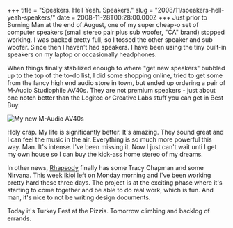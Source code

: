 +++
title = "Speakers. Hell Yeah. Speakers."
slug = "2008/11/speakers-hell-yeah-speakers/"
date = 2008-11-28T00:28:00.000Z
+++
Just prior to Burning Man at the end of August, one of my super cheap-o set of computer speakers (small stereo pair plus sub woofer, "CA" brand) stopped working. I was packed pretty full, so I tossed the other speaker and sub woofer. Since then I haven't had speakers. I have been using the tiny built-in speakers on my laptop or occasionally headphones.

When things finally stabilized enough to where "get new speakers" bubbled up to the top of the to-do list, I did some shopping online, tried to get some from the fancy high end audio store in town, but ended up ordering a pair of M-Audio Studiophile AV40s. They are not premium speakers - just about one notch better than the Logitec or Creative Labs stuff you can get in Best Buy.

![My new M-Audio AV40s](https://peterlyons-org.s3.amazonaws.com/photos/boulder_fall_2008/010_speakers.jpg)

Holy crap. My life is significantly better. It's amazing. They sound great and I can feel the music in the air. Everything is so much more powerful this way. Man. It's intense. I've been missing it. Now I just can't wait unti I get my own house so I can buy the kick-ass home stereo of my dreams.

In other news, [Rhapsody](http://www.rhapsody.com) finally has some Tracy Chapman and some Nirvana. This week [ikioi](http://ikioi.livejournal.com/) left on Monday morning and I've been working pretty hard these three days. The project is at the exciting phase where it's starting to come together and be able to do real work, which is fun. And man, it's nice to not be writing design documents.

Today it's Turkey Fest at the Pizzis. Tomorrow climbing and backlog of errands.